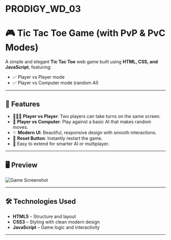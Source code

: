 # PRODIGY_WD_03
# 🎮 Tic Tac Toe Game (with PvP & PvC Modes)

A simple and elegant **Tic Tac Toe** web game built using **HTML, CSS, and JavaScript**, featuring:

- ✅ Player vs Player mode
- ✅ Player vs Computer mode (random AI)

---

## 🚀 Features

- 🧑‍🤝‍🧑 **Player vs Player**: Two players can take turns on the same screen.
- 🤖 **Player vs Computer**: Play against a basic AI that makes random moves.
- ✨ **Modern UI**: Beautiful, responsive design with smooth interactions.
- 🔄 **Reset Button**: Instantly restart the game.
- 🧠 Easy to extend for smarter AI or multiplayer.

---

## 🖥️ Preview

![Game Screenshot](https://your-screenshot-link-if-you-have-one.png)

---

## 🛠️ Technologies Used

- **HTML5** – Structure and layout
- **CSS3** – Styling with clean modern design
- **JavaScript** – Game logic and interactivity

---